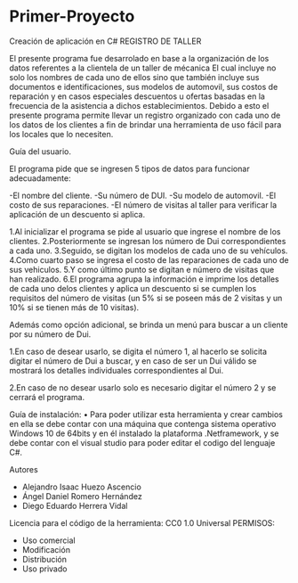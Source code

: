 # Primer-Proyecto
Creación de aplicación en C#
REGISTRO DE TALLER

El presente programa fue desarrolado en base a la organización de los datos referentes a la clientela de un taller de mécanica
El cual incluye no solo los nombres de cada uno de ellos sino que también incluye sus documentos e identificaciones, sus
modelos de automovil, sus costos de reparación y en casos especiales descuentos u ofertas basadas en la frecuencia de la 
asistencia a dichos establecimientos. Debido a esto el presente programa permite llevar un registro organizado con cada uno
de los datos de los clientes a fin de brindar una herramienta de uso fácil para los locales que lo necesiten.

Guía del usuario.

El programa pide que se ingresen 5 tipos de datos para funcionar adecuadamente:

-El nombre del cliente.
-Su número de DUI. 
-Su modelo de automovil.
-El costo de sus reparaciones.
-El número de visitas al taller para verificar la aplicación de un descuento si aplica.

1.Al inicializar el programa se pide al usuario que ingrese el nombre de los clientes.
2.Posteriormente se ingresan los número de Dui correspondientes a cada uno.
3.Seguido, se digitan los modelos de cada uno de su vehículos.
4.Como cuarto paso se ingresa el costo de las reparaciones de cada uno de sus vehiculos.
5.Y como último punto se digitan e número de visitas que han realizado.
6.El programa agrupa la información e imprime los detalles de cada uno delos clientes y 
aplica un descuento si se cumplen los requisitos del número de visitas (un 5% si se poseen 
más de 2 visitas y un 10% si se tienen más de 10 visitas).

Además como opción adicional, se brinda un menú para buscar a un cliente por su número de Dui.

1.En caso de desear usarlo, se digita el número 1, al hacerlo se solicita digitar el número
de Dui a buscar, y en caso de ser un Dui válido se mostrará los detalles individuales 
correspondientes al Dui.

2.En caso de no desear usarlo solo es necesario digitar el número 2 y se cerrará el programa. 


Guía de instalación:
•	 Para poder utilizar esta herramienta y crear cambios en ella se debe contar con una máquina que contenga sistema operativo Windows 10 de 64bits y en él instalado la plataforma .Netframework, y se debe contar con el visual studio para poder editar el codigo del lenguaje C#.

Autores 
-	Alejandro Isaac Huezo Ascencio
-	Ángel Daniel Romero Hernández
-	Diego Eduardo Herrera Vidal

Licencia para el código de la herramienta: CC0 1.0 Universal
PERMISOS:
-	Uso comercial
-	Modificación 
-	Distribución
-	Uso privado


